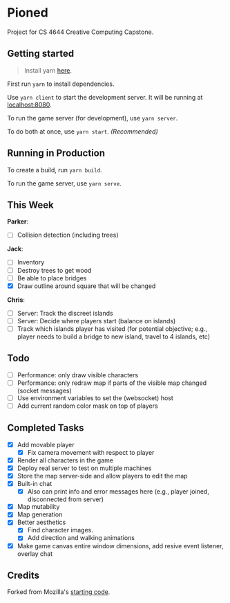 # Pioned

Project for CS 4644 Creative Computing Capstone.

## Getting started

> Install yarn [here](https://yarnpkg.com/en/docs/install).

First run `yarn` to install dependencies.

Use `yarn client` to start the development server. It will be running at [localhost:8080](http://localhost:8080/).

To run the game server (for development), use `yarn server`.

To do both at once, use `yarn start`. *(Recommended)*

## Running in Production

To create a build, run `yarn build`.

To run the game server, use `yarn serve`.

## This Week

**Parker**:
- [ ] Collision detection (including trees)

**Jack**:
- [ ] Inventory
- [ ] Destroy trees to get wood
- [ ] Be able to place bridges
- [x] Draw outline around square that will be changed

**Chris**:
- [ ] Server: Track the discreet islands
- [ ] Server: Decide where players start (balance on islands)
- [ ] Track which islands player has visited (for potential objective; e.g., player needs to build a bridge to new island, travel to 4 islands, etc)

## Todo

- [ ] Performance: only draw visible characters
- [ ] Performance: only redraw map if parts of the visible map changed (socket messages)
- [ ] Use environment variables to set the (websocket) host
- [ ] Add current random color mask on top of players

## Completed Tasks
- [x] Add movable player
    - [x] Fix camera movement with respect to player
- [x] Render all characters in the game
- [x] Deploy real server to test on multiple machines
- [x] Store the map server-side and allow players to edit the map
- [x] Built-in chat
    - [x] Also can print info and error messages here (e.g., player joined, disconnected from server)
- [x] Map mutability
- [x] Map generation
- [x] Better aesthetics
    - [x] Find character images.
    - [x] Add direction and walking animations
- [x] Make game canvas entire window dimensions, add resive event listener, overlay chat

## Credits

Forked from Mozilla's [starting code](https://github.com/mozdevs/gamedev-js-tiles).
